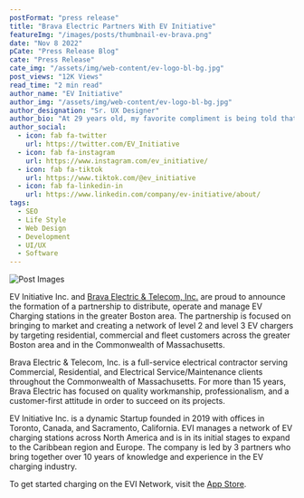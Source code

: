 ```yaml
---
postFormat: "press release"
title: "Brava Electric Partners With EV Initiative"
featureImg: "/images/posts/thumbnail-ev-brava.png"
date: "Nov 8 2022"
pCate: "Press Release Blog"
cate: "Press Release"
cate_img: "/assets/img/web-content/ev-logo-bl-bg.jpg"
post_views: "12K Views"
read_time: "2 min read"
author_name: "EV Initiative"
author_img: "/assets/img/web-content/ev-logo-bl-bg.jpg"
author_designation: "Sr. UX Designer"
author_bio: "At 29 years old, my favorite compliment is being told that I look like my mom. Seeing myself in her image, like this daughter up top, makes me so proud of how far I’ve come, and so thankful for where I come from."
author_social:
  - icon: fab fa-twitter
    url: https://twitter.com/EV_Initiative
  - icon: fab fa-instagram
    url: https://www.instagram.com/ev_initiative/
  - icon: fab fa-tiktok
    url: https://www.tiktok.com/@ev_initiative
  - icon: fab fa-linkedin-in
    url: https://www.linkedin.com/company/ev-initiative/about/
tags:
  - SEO
  - Life Style
  - Web Design
  - Development
  - UI/UX
  - Software
---
```


![Post Images](/images/posts/thumbnail-ev-brava.png)

EV Initiative Inc. and [Brava Electric & Telecom, Inc.](https://bravaelectric.com/) are proud to announce the formation of a partnership to distribute, operate and manage EV Charging stations in the
greater Boston area. The partnership is focused on bringing to market and creating a network
of level 2 and level 3 EV chargers by targeting residential, commercial and fleet customers
across the greater Boston area and in the Commonwealth of Massachusetts.

Brava Electric &amp; Telecom, Inc. is a full-service electrical contractor serving Commercial,
Residential, and Electrical Service/Maintenance clients throughout the Commonwealth of
Massachusetts. For more than 15 years, Brava Electric has focused on quality workmanship,
professionalism, and a customer-first attitude in order to succeed on its projects.

EV Initiative Inc. is a dynamic Startup founded in 2019 with offices in Toronto, Canada, and
Sacramento, California. EVI manages a network of EV charging stations across North America
and is in its initial stages to expand to the Caribbean region and Europe. The company is led by
3 partners who bring together over 10 years of knowledge and experience in the EV charging
industry.

To get started charging on the EVI Network, visit the [App Store](/apps).

<!-- ![Post Images](/images/post-single/post-single-02.webp) -->

